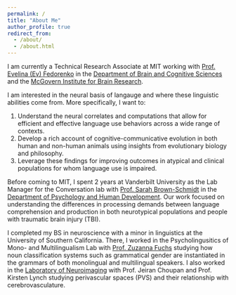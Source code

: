 ```yaml
---
permalink: /
title: "About Me"
author_profile: true
redirect_from: 
  - /about/
  - /about.html
---
```



I am currently a Technical Research Associate at MIT working with [Prof. Evelina (Ev) Fedorenko](https://evlab.mit.edu/) in the [Department of Brain and Cognitive Sciences](https://bcs.mit.edu/) and the [McGovern Institute for Brain Research](https://mcgovern.mit.edu/).

I am interested in the neural basis of langauge and where these linguistic abilities come from. More specifically, I want to:

1. Understand the neural correlates and computations that allow for efficient and effective language use behaviors across a wide range of contexts.
2. Develop a rich account of cognitive-communicative evolution in both human and non-human animals using insights from evolutionary biology and philosophy.
3. Leverage these findings for improving outcomes in atypical and clinical populations for whom language use is impaired.

Before coming to MIT, I spent 2 years at Vanderbilt University as the Lab Manager for the Conversation lab with [Prof. Sarah Brown-Schmidt](https://www.sarahbrownschmidt.com/) in the [Department of Psychology and Human Development](https://peabody.vanderbilt.edu/academics/departments/psych/). Our work focused on understanding the differences in processing demands between language comprehension and production in both neurotypical populations and people with traumatic brain injury (TBI).

I completed my BS in neuroscience with a minor in linguistics at the University of Southern California. There, I worked in the Psycholingusitics of Mono- and Multilingualism Lab with [Prof. Zuzanna Fuchs](https://www.zuzannazfuchs.com/) studying how noun classification systems such as grammatical gender are instantiated in the grammars of both monolingual and multilingual speakers. I also worked in the [Laboratory of Neuroimaging](https://loni.usc.edu/) with Prof. Jeiran Choupan and Prof. Kirsten Lynch studying perivascular spaces (PVS) and their relationship with cerebrovasculature.
